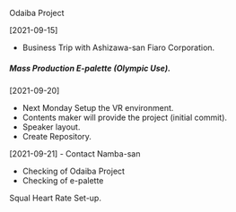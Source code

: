 Odaiba Project





[2021-09-15]

- Business Trip with Ashizawa-san Fiaro Corporation.



##### Mass Production E-palette (Olympic Use).

[2021-09-20]

- Next Monday Setup the VR environment.
- Contents maker will provide the project (initial commit).
- Speaker layout.
- Create Repository.

[2021-09-21] - Contact Namba-san

- Checking of Odaiba Project
- Checking of e-palette 



Squal Heart Rate Set-up.








